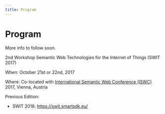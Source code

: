 ```yaml
---
title: Program
---
```

# Program
More info to follow soon.

2nd Workshop Semantic Web Technologies for the Internet of Things (SWIT 2017)

When: October 21st or 22nd, 2017

Where: Co-located with [International Semantic Web Conference (ISWC)](https://iswc2017.semanticweb.org/) 2017, Vienna, Austria





Previous Edition:

* SWIT 2016: https://swit.smartsdk.eu/




